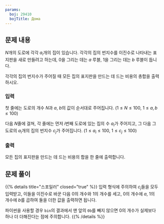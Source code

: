 ```yaml
---
params:
  boj: 29410
  bojTitle: Дома
---
```


## 문제 내용

$N$개의 도로에 각각 $a_i$개의 집이 있습니다. 각각의 집의 번지수를 이진수로 나타내는 표지판을 새로 만들려고 하는데, 0을 그리는 데는 $a$ 루블, 1을 그리는 데는 $b$ 루블이 듭니다.

각각의 집의 번지수가 주어질 때 모든 집의 표지판을 만드는 데 드는 비용의 총합을 출력하시오.

### 입력

첫 줄에는 도로의 개수 $N$과 $a$, $b$의 값이 순서대로 주어집니다. ($1 \le N \le 100$, $1 \le a, b \le 100$)

다음 $N$줄에 걸쳐, 각 줄에는 먼저 $i$번째 도로에 있는 집의 수 $a_i$가 주어지고, 그 다음 그 도로의 $a_i$개의 집의 번지수 $c_j$가 주어집니다. ($1 \le a_i \le 100$, $1 \le c_j \le 100$)

### 출력

모든 집의 표지판을 만드는 데 드는 비용의 합을 한 줄에 출력합니다.

## 문제 풀이

{{% details title="스포일러" closed="true" %}}
입력 형식에 주의하여 $c_j$들을 모두 입력받고, 이들을 이진수로 바꾼 다음 0의 개수와 1의 개수를 세고, 0의 개수에 $a$, 1의 개수에 $b$를 곱하여 둘을 더한 값을 출력하면 됩니다.

파이썬을 사용할 경우 `bin`의 결과에서 맨 앞의 `0b`를 빼지 않으면 0의 개수가 실제보다 하나 더 더해진다는 점에 주의합니다.
{{% /details %}}
